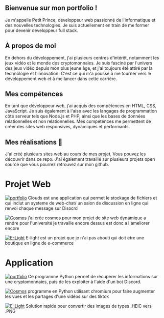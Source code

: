 
## Bienvenue sur mon portfolio !

Je m'appelle Petit Prince, développeur web passionné de l'informatique et des nouvelles technologies. Je suis actuellement en train de me former pour devenir développeur full stack.

## À propos de moi
En dehors du développement, j'ai plusieurs centres d'intérêt, notamment les jeux vidéo et le monde des cryptomonnaies. Je suis fasciné par l'univers des jeux vidéo depuis mon plus jeune âge, et j'ai toujours été attiré par la technologie et l'innovation. C'est ce qui m'a poussé à me tourner vers le développement web et à me lancer dans cette carrière.

## Mes compétences
En tant que développeur web, j'ai acquis des compétences en HTML, CSS, JavaScript. Je suis également à l'aise avec les langages de programmation côté serveur tels que Node.js et PHP, ainsi que les bases de données relationnelles et non relationnelles. Mes compétences me permettent de créer des sites web responsives, dynamiques et performants.

## Mes réalisations 🔗 
J'ai créé plusieurs sites web au cours de mes projet, Vous pouvez les découvrir dans ce repo. J'ai également travaillé sur plusieurs projets open source que vous pourrez retrouvez sur mon github.


# Projet Web
[![portfolio](https://img.shields.io/badge/-Clouds-Light?style=for-the-badge&color=green)](https://spacehz.xyz/portfolio/Clouds) Clouds est une application qui permet le stockage de fichiers et qui inclut un systeme de web-chat/ un salon de discussion en ligne qui renvoi chaque message sur Disocrd

[![Cosmos](https://img.shields.io/badge/-Cosmos-Light?style=for-the-badge&color=violet)](https://spacehz.xyz/portfolio/Cosmos) j'ai crée cosmos pour mon projet de site web dynamique a rendre pour l'université je travaille encore dessus est donc a l'ameliorer encore

[![E-Light](https://img.shields.io/badge/-E--light-Light?style=for-the-badge&color=blue)](https://spacehz.xyz/portfolio/E-Light/) E-light est un projet que je n'ai pas abouti qui doit etre une boutique en ligne de e-commerce 



# Application
[![portfolio](https://img.shields.io/badge/-Crypto--Info-Light?style=for-the-badge&color=black)](https://github.com/BBgamesTV/Crypto-Info) Ce programme Python permet de récupérer les informations sur une cryptomonnaies, puis de les exploiter à l'aide d'un bot Discord.

[![Cosmos](https://img.shields.io/badge/-TikViews-Light?style=for-the-badge&color=violet)](https://github.com/BBgamesTV/TikViews) programme en Python utilisant chromium pour faire augmenter les vues et les partages d'une vidéos sur des tiktok 

[![E-Light](https://img.shields.io/badge/-HEIC--PNG-Light?style=for-the-badge&color=blue)](https://github.com/BBgamesTV/Heic-Png) Solution rapide pour convertir des images de types .HEIC vers .PNG
